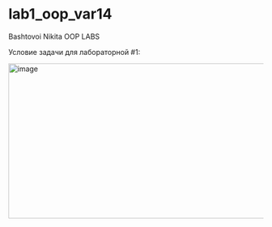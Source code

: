 # lab1_oop_var14
Bashtovoi Nikita OOP LABS 

Условие задачи для лабораторной #1:

<img width="715" height="307" alt="image" src="https://github.com/user-attachments/assets/8af380d2-fc1b-4465-a30d-efb41028d7f6" />
